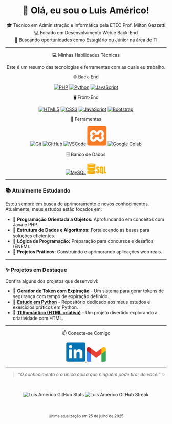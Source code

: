 <h1 align="center"><strong>👋 Olá, eu sou o Luis Américo!</strong></h1>

<p align="center">
  🎓 Técnico em Administração e Informática pela ETEC Prof. Milton Gazzetti <br>
  💻 Focado em Desenvolvimento Web e Back-End <br>
  🚀 Buscando oportunidades como Estagiário ou Júnior na área de TI
</p>

---

<p align="center">💻 Minhas Habilidades Técnicas</p>

<p align="center">Este é um resumo das tecnologias e ferramentas com as quais eu trabalho.</p>

<p align="center">🌐 Back-End</p>
<p align="center">
  <a href=""><img src="https://cdn.jsdelivr.net/gh/devicons/devicon/icons/php/php-original.svg" width="60px" margin-right= "60px" title="PHP" alt="PHP"/></a>
  <a href=""><img src="https://cdn.jsdelivr.net/gh/devicons/devicon/icons/python/python-original.svg" width="60px" margin-right= "20px" title="Python" alt="Python"/></a>
  <a href=""><img src="https://cdn.jsdelivr.net/gh/devicons/devicon/icons/javascript/javascript-original.svg" width="60px" title="JavaScript" alt="JavaScript"/></a>
</p>

<p align="center">🖥️ Front-End</p>
<p align="center">
  <a href=""><img src="https://cdn.jsdelivr.net/gh/devicons/devicon/icons/html5/html5-original.svg" width="60px" title="HTML5" alt="HTML5"/></a>
  <a href=""><img src="https://cdn.jsdelivr.net/gh/devicons/devicon/icons/css3/css3-original.svg" width="60px" title="CSS3" alt="CSS3"/></a>
  <a href=""><img src="https://cdn.jsdelivr.net/gh/devicons/devicon/icons/javascript/javascript-original.svg" width="60px" title="JavaScript" alt="JavaScript"/></a>
  <a href=""><img src="https://cdn.jsdelivr.net/gh/devicons/devicon/icons/bootstrap/bootstrap-original.svg" width="60px" title="Bootstrap" alt="Bootstrap"/></a>
</p>

<p align="center">🧰 Ferramentas</p>
<p align="center">
  <a href=""><img src="https://cdn.jsdelivr.net/gh/devicons/devicon/icons/git/git-original.svg" width="60px" title="Git" alt="Git"/></a>
  <a href=""><img src="https://cdn.jsdelivr.net/gh/devicons/devicon/icons/github/github-original.svg" width="60px" title="GitHub" alt="GitHub"/></a>
  <a href=""><img src="https://cdn.jsdelivr.net/gh/devicons/devicon/icons/vscode/vscode-original.svg" width="60px" title="VSCode" alt="VSCode"/></a>
  <a href=""><img src="https://raw.githubusercontent.com/LuisAmericoP/my_images/main/assets/images/xampp.png" width="60px" title="XAMPP" alt="XAMPP"/></a>
  <a href=""><img src="https://img.icons8.com/color/48/000000/google-colab.png" width="60px" title="Google Colab" alt="Google Colab"/></a>
</p>

<p align="center">🗄️ Banco de Dados</p>
<p align="center">
  <a href=""><img src="https://cdn.jsdelivr.net/gh/devicons/devicon/icons/mysql/mysql-original.svg" width="60px" title="MySQL" alt="MySQL"/></a>
  <a href=""><img src="https://raw.githubusercontent.com/LuisAmericoP/my_images/main/assets/images/sql.png" width="60px" title="SQL" alt="SQL"/></a>
</p>

---

### 📚 Atualmente Estudando

Estou sempre em busca de aprimoramento e novos conhecimentos. Atualmente, meus estudos estão focados em:

* 🔸 **Programação Orientada a Objetos:** Aprofundando em conceitos com Java e PHP.
* 🔸 **Estrutura de Dados e Algoritmos:** Fortalecendo as bases para soluções eficientes.
* 🔸 **Lógica de Programação:** Preparação para concursos e desafios (ENEM).
* 🔸 **Projetos Práticos:** Construindo e aprimorando aplicações web reais.

---

### ✨ Projetos em Destaque

Confira alguns dos projetos que desenvolvi:

* 🔐 **<a href="https://github.com/LuisAmericoP/gerador-token">Gerador de Token com Expiração</a>** - Um sistema para gerar tokens de segurança com tempo de expiração definido.
* 📘 **<a href="https://github.com/LuisAmericoP/Estudo-Python">Estudo em Python</a>** - Repositório dedicado aos meus estudos e exercícios práticos em Python.
* 🎨 **<a href="https://github.com/LuisAmericoP/TI-Romantico">TI Romântico (HTML criativo)</a>** - Um projeto divertido explorando a criatividade com HTML.

---

<p align="center">📫 Conecte-se Comigo</p>

<p align="center">
  <a href="https://www.linkedin.com/in/luis-américo-b13500300" target="_blank">
    <img src="https://raw.githubusercontent.com/LuisAmericoP/my_images/main/assets/images/linkedin.png" width="60px" alt="LinkedIn">
  </a>
  <a href="mailto:luis.americo.dev@gmail.com" target="_blank">
    <img src="https://raw.githubusercontent.com/LuisAmericoP/my_images/main/assets/images/gmail.png" width="60px" alt="Gmail">
  </a>
</p>

---

> _“O conhecimento é a única coisa que ninguém pode tirar de você.”_ ✨

<br>

<p align="center">
  <img src="https://github-readme-stats.vercel.app/api?username=LuisAmericoP&show_icons=true&theme=dark" alt="Luis Américo GitHub Stats" />
  <img src="https://github-readme-streak-stats.herokuapp.com/?user=LuisAmericoP&theme=dark" alt="Luis Américo GitHub Streak" />
</p>
<br>
<p align="center"><sub>Última atualização em 25 de julho de 2025</sub></p>
